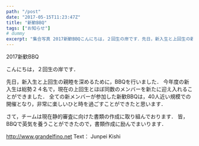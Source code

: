 ```yaml
---
path: "/post"
date: "2017-05-15T11:23:47Z"
title: "新歓BBQ"
tags: ["お知らせ"]
# dummy
excerpt: "集合写真 2017新歓BBQこんにちは，２回生の岸です．先日，新入生と上回生の親睦を深めるために，BBQを行いました．今年度の新入生は総勢２４名で，現在の上回生とほぼ同数のメンバーを新たに迎え入れる..."
---
```


[](http://www.grandelfino.net/blog/2017/05/15/%e6%96%b0%e6%ad%93bbq/dsc_6732/) 2017新歓BBQ

こんにちは，２回生の岸です．

先日，新入生と上回生の親睦を深めるために，BBQを行いました．
今年度の新入生は総勢２４名で，現在の上回生とほぼ同数のメンバーを新たに迎え入れることができました．
全ての新メンバーが参加した新歓BBQは，40人近い規模での開催となり，非常に楽しいひと時を過ごすことができたと思います．

さて，チームは現在静的審査に向けた書類の作成に取り組んでおります．
皆，BBQで英気を養うことができたので，書類作成に励んでまいります．

http://www.grandelfino.net
Text： Junpei Kishi